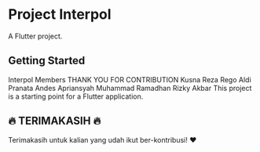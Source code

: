 # Project Interpol

A Flutter project.

## Getting Started
 Interpol Members
 THANK YOU FOR CONTRIBUTION
 Kusna Reza
 Rego Aldi Pranata
 Andes Apriansyah
 Muhammad Ramadhan Rizky Akbar
 This project is a starting point for a Flutter application.
## :fire: TERIMAKASIH :fire:

Terimakasih untuk kalian yang udah ikut ber-kontribusi! :heart:
